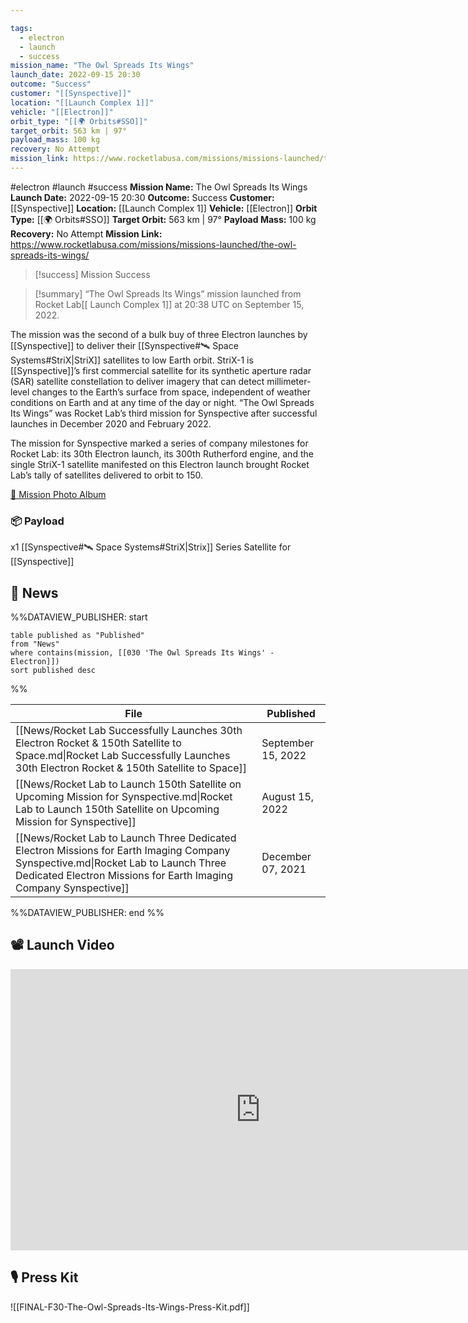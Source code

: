 ```yaml
---

tags:
  - electron
  - launch
  - success
mission_name: "The Owl Spreads Its Wings"
launch_date: 2022-09-15 20:30
outcome: "Success"
customer: "[[Synspective]]"
location: "[[Launch Complex 1]]"
vehicle: "[[Electron]]"
orbit_type: "[[🌍 Orbits#SSO]]"
target_orbit: 563 km | 97°
payload_mass: 100 kg
recovery: No Attempt
mission_link: https://www.rocketlabusa.com/missions/missions-launched/the-owl-spreads-its-wings/
---
```


#electron #launch #success
**Mission Name:** The Owl Spreads Its Wings
**Launch Date:** 2022-09-15 20:30
**Outcome:** Success
**Customer:** [[Synspective]]
**Location:** [[Launch Complex 1]]
**Vehicle:** [[Electron]]
**Orbit Type:** [[🌍 Orbits#SSO]]
**Target Orbit:** 563 km | 97°
**Payload Mass:** 100 kg
**Recovery:** No Attempt
**Mission Link:** https://www.rocketlabusa.com/missions/missions-launched/the-owl-spreads-its-wings/

>[!success] Mission Success

>[!summary]
“The Owl Spreads Its Wings” mission launched from Rocket Lab[[ Launch Complex 1]] at 20:38 UTC on September 15, 2022.
>
The mission was the second of a bulk buy of three Electron launches by [[Synspective]] to deliver their [[Synspective#🛰️ Space Systems#StriX|StriX]] satellites to low Earth orbit. StriX-1 is [[Synspective]]’s first commercial satellite for its synthetic aperture radar (SAR) satellite constellation to deliver imagery that can detect millimeter-level changes to the Earth’s surface from space, independent of weather conditions on Earth and at any time of the day or night. “The Owl Spreads Its Wings” was Rocket Lab’s third mission for Synspective after successful launches in December 2020 and February 2022.
>
The mission for Synspective marked a series of company milestones for Rocket Lab: its 30th Electron launch, its 300th Rutherford engine, and the single StriX-1 satellite manifested on this Electron launch brought Rocket Lab’s tally of satellites delivered to orbit to 150.
>
[📸 Mission Photo Album](https://www.flickr.com/photos/rocketlab/albums/72177720302130207/)
### 📦 Payload

x1 [[Synspective#🛰️ Space Systems#StriX|Strix]] Series Satellite for [[Synspective]]

## 📰 News
%%DATAVIEW_PUBLISHER: start
```
table published as "Published"
from "News"
where contains(mission, [[030 'The Owl Spreads Its Wings' - Electron]])
sort published desc
```
%%

| File                                                                                                                                                                                                   | Published          |
| ------------------------------------------------------------------------------------------------------------------------------------------------------------------------------------------------------ | ------------------ |
| [[News/Rocket Lab Successfully Launches 30th Electron Rocket & 150th Satellite to Space.md\|Rocket Lab Successfully Launches 30th Electron Rocket & 150th Satellite to Space]]                         | September 15, 2022 |
| [[News/Rocket Lab to Launch 150th Satellite on Upcoming Mission for Synspective.md\|Rocket Lab to Launch 150th Satellite on Upcoming Mission for Synspective]]                                         | August 15, 2022    |
| [[News/Rocket Lab to Launch Three Dedicated Electron Missions for Earth Imaging Company Synspective.md\|Rocket Lab to Launch Three Dedicated Electron Missions for Earth Imaging Company Synspective]] | December 07, 2021  |

%%DATAVIEW_PUBLISHER: end %%

## 📽️ Launch Video

<iframe width="800" height="450" src="https://www.youtube.com/embed/I9aYHnHaFAk" title="Rocket Lab&#39;s Electron - The Owl Spreads Its Wings Mission" frameborder="0" allow="accelerometer; autoplay; clipboard-write; encrypted-media; gyroscope; picture-in-picture; web-share" referrerpolicy="strict-origin-when-cross-origin" allowfullscreen></iframe>     



## 🎙️ Press Kit

![[FINAL-F30-The-Owl-Spreads-Its-Wings-Press-Kit.pdf]]